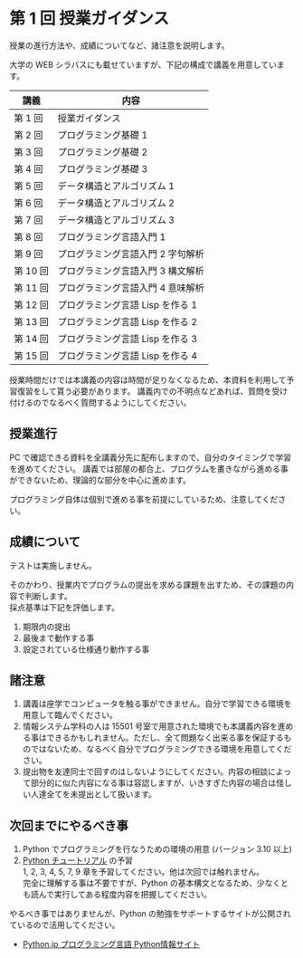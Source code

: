 # 第 1 回 授業ガイダンス

授業の進行方法や、成績についてなど、諸注意を説明します。

大学の WEB シラバスにも載せていますが、下記の構成で講義を用意しています。


| 講義     | 内容                              |
|----------|-----------------------------------|
| 第 1 回  | 授業ガイダンス                    |
| 第 2 回  | プログラミング基礎 1              |
| 第 3 回  | プログラミング基礎 2              |
| 第 4 回  | プログラミング基礎 3              |
| 第 5 回  | データ構造とアルゴリズム 1        |
| 第 6 回  | データ構造とアルゴリズム 2        |
| 第 7 回  | データ構造とアルゴリズム 3        |
| 第 8 回  | プログラミング言語入門 1          |
| 第 9 回  | プログラミング言語入門 2 字句解析 |
| 第 10 回 | プログラミング言語入門 3 構文解析 |
| 第 11 回 | プログラミング言語入門 4 意味解析 |
| 第 12 回 | プログラミング言語 Lisp を作る 1  |
| 第 13 回 | プログラミング言語 Lisp を作る 2  |
| 第 14 回 | プログラミング言語 Lisp を作る 3  |
| 第 15 回 | プログラミング言語 Lisp を作る 4  |

授業時間だけでは本講義の内容は時間が足りなくなるため、本資料を利用して予習復習をして貰う必要があります。
講義内での不明点などあれば、質問を受け付けるのでなるべく質問するようにしてください。

## 授業進行

PC で確認できる資料を全講義分先に配布しますので、自分のタイミングで学習を進めてください。
講義では部屋の都合上、プログラムを畫きながら進める事ができないため、理論的な部分を中心に進めます。

プログラミング自体は個別で進める事を前提にしているため、注意してください。

## 成績について

テストは実施しません。

そのかわり、授業内でプログラムの提出を求める課題を出すため、その課題の内容で判断します。  
採点基準は下記を評価します。

1. 期限内の提出
1. 最後まで動作する事
1. 設定されている仕様通り動作する事

## 諸注意

1. 講義は座学でコンピュータを触る事ができません。自分で学習できる環境を用意して臨んでください。
1. 情報システム学科の人は 15501 号室で用意された環境でも本講義内容を進める事はできるかもしれません。ただし、全て問題なく出来る事を保証するものではないため、なるべく自分でプログラミングできる環境を用意してください。
1. 提出物を友達同士で回すのはしないようにしてください。内容の相談によって部分的に似た内容になる事は容認しますが、いきすぎた内容の場合は怪しい人達全てを未提出として扱います。

## 次回までにやるべき事

1. Python でプログラミングを行なうための環境の用意 (バージョン 3.10 以上)
1. [Python チュートリアル](https://docs.python.org/ja/3/tutorial/) の予習  
   1, 2, 3, 4, 5, 7, 9 章を予習してください。他は次回では触れません。  
   完全に理解する事は不要ですが、Python の基本構文となるため、少なくとも読んで実行してある程度内容を把握してください。

やるべき事ではありませんが、Python の勉強をサポートするサイトが公開されているので活用してください。

- [Python.jp プログラミング言語 Python情報サイト](https://www.python.jp/index.html)
